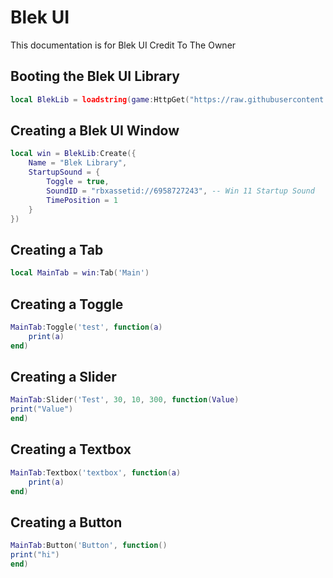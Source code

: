 # Blek UI
This documentation is for Blek UI Credit To The Owner

## Booting the Blek UI Library
```lua
local BlekLib = loadstring(game:HttpGet("https://raw.githubusercontent.com/RileyBeeRBLX4/UI-Library/main/Blek%20UI/Library.lua"))()
```




## Creating a Blek UI Window
```lua
local win = BlekLib:Create({
    Name = "Blek Library",
    StartupSound = {
        Toggle = true,
        SoundID = "rbxassetid://6958727243", -- Win 11 Startup Sound
        TimePosition = 1
    }
})
```

## Creating a Tab
```lua
local MainTab = win:Tab('Main')
```

## Creating a Toggle
```lua
MainTab:Toggle('test', function(a)
    print(a)
end)
```

## Creating a Slider
```lua
MainTab:Slider('Test', 30, 10, 300, function(Value)
print("Value")
end)
```

## Creating a Textbox
```lua
MainTab:Textbox('textbox', function(a)
    print(a)
end)
```

## Creating a Button
```lua
MainTab:Button('Button', function()
print("hi")
end)
```
